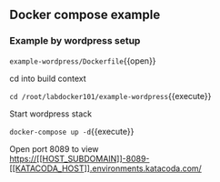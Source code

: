 ## Docker compose example
### Example by wordpress setup

`example-wordpress/Dockerfile`{{open}}

cd into build context

`cd /root/labdocker101/example-wordpress`{{execute}}

Start wordpress stack

`docker-compose up -d`{{execute}}

Open port 8089 to view\
[https://[[HOST_SUBDOMAIN]]-8089-[[KATACODA_HOST]].environments.katacoda.com/](https://[[HOST_SUBDOMAIN]]-8089-[[KATACODA_HOST]].environments.katacoda.com/)
